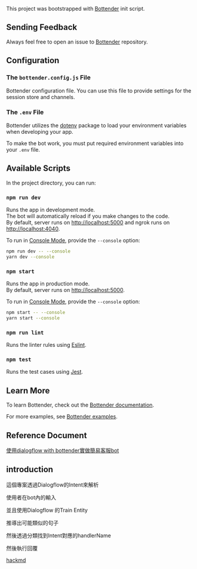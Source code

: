 This project was bootstrapped with
[Bottender](https://github.com/Yoctol/bottender) init script.

## Sending Feedback

Always feel free to open an issue to
[Bottender](https://github.com/Yoctol/bottender/issues) repository.

## Configuration

### The `bottender.config.js` File

Bottender configuration file. You can use this file to provide settings for the session store and channels.

### The `.env` File

Bottender utilizes the [dotenv](https://www.npmjs.com/package/dotenv) package to load your environment variables when developing your app.

To make the bot work, you must put required environment variables into your `.env` file.

## Available Scripts

In the project directory, you can run:

### `npm run dev`

Runs the app in development mode.<br>
The bot will automatically reload if you make changes to the code.<br>
By default, server runs on [http://localhost:5000](http://localhost:5000) and ngrok runs on [http://localhost:4040](http://localhost:4040).

To run in [Console Mode](https://bottender.js.org/docs/en/the-basics-console-mode), provide the `--console` option:

```sh
npm run dev -- --console
yarn dev --console
```

### `npm start`

Runs the app in production mode.<br>
By default, server runs on [http://localhost:5000](http://localhost:5000).

To run in [Console Mode](https://bottender.js.org/docs/en/the-basics-console-mode), provide the `--console` option:

```sh
npm start -- --console
yarn start --console
```

### `npm run lint`

Runs the linter rules using [Eslint](https://eslint.org/).

### `npm test`

Runs the test cases using [Jest](https://jestjs.io/).

## Learn More

To learn Bottender, check out the [Bottender documentation](https://bottender.js.org/docs/en/getting-started).

For more examples, see [Bottender examples](https://github.com/Yoctol/bottender/tree/master/examples).

## Reference Document

[使用dialogflow with bottender實做簡易客服bot](https://medium.com/@EtrexKuo/%E5%A6%82%E4%BD%95%E4%BD%BF%E7%94%A8-dialogflow-%E4%BE%86%E5%84%AA%E5%8C%96-line-bot-%E7%94%A8%E6%88%B6%E9%AB%94%E9%A9%97-27929fbbe73d)

## introduction

這個專案透過Dialogflow的Intent來解析

使用者在bot內的輸入

並且使用Dialogflow 的Train Entity

推導出可能類似的句子

然後透過分類找到Intent對應的handlerName

然後執行回覆

[hackmd](https://hackmd.io/W6aspVYJQN2dAK5TDE5CKA?view)
